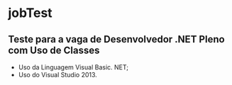 # jobTest #

## Teste para a vaga de Desenvolvedor .NET Pleno com Uso de Classes  ##

* Uso da Linguagem Visual Basic. NET;
* Uso do Visual Studio 2013. 
